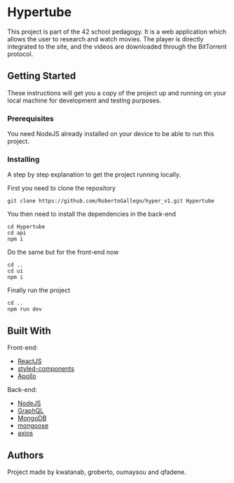 # Hypertube

This project is part of the 42 school pedagogy. It is a web application which allows the user to research and watch movies. The player is directly integrated to the site, and the videos are downloaded through the BitTorrent protocol.

## Getting Started

These instructions will get you a copy of the project up and running on your local machine for development and testing purposes.

### Prerequisites

You need NodeJS already installed on your device to be able to run this project.

### Installing

A step by step explanation to get the project running locally.

First you need to clone the repository

```
git clone https://github.com/RobertoGallego/hyper_v1.git Hypertube
```

You then need to install the dependencies in the back-end

```
cd Hypertube
cd api
npm i
```

Do the same but for the front-end now

```
cd ..
cd ui
npm i
```

Finally run the project

```
cd ..
npm run dev
```

## Built With

Front-end:
* [ReactJS](https://en.reactjs.org/)
* [styled-components](https://styled-components.com/)
* [Apollo](https://www.apollographql.com/)

Back-end:
* [NodeJS](https://nodejs.org/en/)
* [GraphQL](https://graphql.org/)
* [MongoDB](https://www.mongodb.com/fr)
* [mongoose](https://mongoosejs.com/)
* [axios](https://github.com/axios/axios)

## Authors

Project made by kwatanab, groberto, oumaysou and qfadene.
